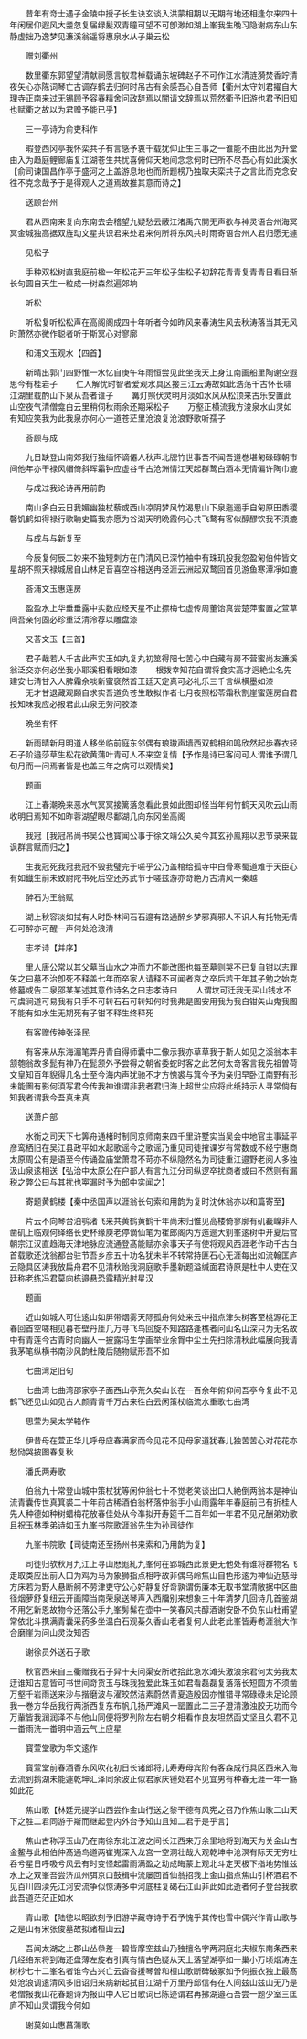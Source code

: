<!-- { "loadSidebar": true } -->
　　昔年有竒士遇子金陵中授子长生诀玄谈入洪蒙相期以无期有地还相逢尔来四十年闲居仰遐风大耋忽复届绿髪双青瞳可望不可卽渺如湖上峯我生晩习隐谢病东山东静虚拙乃逸梦见濂溪翁遥将惠泉水从子巢云松

　　赠刘衢州

　　数里衢东郭望望清献祠愿言舣君棹载诵东坡碑赵子不可作江水清涟漪焚香竚清夜矢心亦陈词琴亡古调存鹤去归何时吊古有余感吾心自吾师【衢州太守刘君擢自大理寺正南来过无锡顾予容春精舍问政辞焉以闇请文辞焉以荒然衢予旧游也君予旧知也赋衢之故以为君赠予能已乎】

　　三一亭诗为俞吏科作

　　暇登西冈亭我怀栾共子有言感予衷千载犹仰止生三事之一谁能不由此出为升堂由入为趋庭鲤廊庙复江湖苍生共忧喜俯仰天地间念念何时已所不尽吾心有如此溪水【俞司谏国昌作亭于盛河之上盖游息地也而所题榜乃独取夫栾共子之言此而克念安徃不克念哉予于是得观人之道焉故推其意而诗之】

　　送顾台州

　　君从西南来复向东南去会稽望九疑愁云蔽江渚禹穴閴无声欲与神灵语台州海冥冥金城独高据双旌动文星共识君来处君来何所将东风共时雨寄语台州人君归愿无遽

　　见松子

　　手种双松树直我庭前楹一年松花开三年松子生松子初辞花青青复青青日看日渐长匀圆自天生一粒成一树森然遍郊垧

　　听松

　　听松复听松松声在高阁阁成四十年听者今如昨风来春涛生风去秋涛落当其无风时萧然亦微作聪者听于斯冥心对寥廓

　　和浦文玉观水【四首】

　　新晴出郭门四野惟一水忆自庚午年雨恒尝见此坐我天上身江南画船里陶谢空遐思今有桂岩子
　　仁人解忧时智者爱观水具区接三江云涛故如此浩荡千古怀长啸江湖里载酌山下泉从吾者谁子
　　篝灯照伏灵明月淡如水风从松顶来古乐安置此山空夜气清僧龛白云里稍伺秋雨余还期采松子
　　万壑正横流我方浚泉水山灵如有知应笑我为此我泉亦何心一道苍茫里沧浪复沧浪野歌听孺子

　　荅顾与成

　　九日缺登山南郊我行独缅怀谪僊人秋声北牕竹世事吾不闻吾道巻堪匊碌碌朝市间他年亦干禄风帽倚斜晖霜钟应虚谷千古沧洲情江天起群鹜白酒本无情偏许陶巾漉

　　与成过我论诗再用前韵

　　南山多白云日我媚幽独杖藜或西山凉阴梦风竹渴思山下泉迤逦手自匊原田黍稷馨饥鹤如得禄行歌聃史篇我亦愿为谷湖天明晩霞何心共飞鹜有客似醇醪饮我不湏漉

　　与成与与新复至

　　今辰复何辰二妙来不独短刺方在门清风已深竹袖中有珠玑投我忽盈匊伯仲皆文星胡不照天禄城居自山林足音喜空谷相送冉泾涯云洲起双鹜回首见游鱼寒潭凈如漉

　　荅浦文玉惠莲房

　　盈盈水上华垂垂露中实数应经天星不止摽梅七虚传周董饴真尝楚萍蜜置之萱草间吾亲何固必珍重泛清泠荐以雕盘漆

　　又荅文玉【三首】

　　君子哉若人千古此声实玉如丸复丸初筮得阳七苦心中自藏有房不营蜜尚友濂溪翁泛交亦何必坐我小耶溪相看眼如漆
　　根拨幸知花自谓将食实高才迥絶尘名先建安七清甘入人脾霜余啖新蜜褎然首王廷天定真可必礼乐三千言纵横墨如漆
　　无才甘退藏观頥自求实吾道负苍生敢拟作者七月夜照松苓霜秋割崖蜜莲房自君投知味我应必报君此山泉无劳问胶漆

　　晩坐有怀

　　新雨晴新月明道人移坐临前庭东邻偶有琅璈声墙西双鹤相和鸣欣然起歩春衣轻石子阶邉莎草生松花欲黄蒲叶青可人不来空复情【予作是诗已客问可人谓谁予谓几旬月而一问焉者皆是也盖三年之病可以观情矣】

　　题画

　　江上春潮晩来恶水气冥冥接篱落忽看此景如此图却怪当年何竹鹤天风吹云山雨收明日焉知不如昨蓉湖望眼尽鄱湖几向东冈坐高阁

　　我冠【我冠吊尚书吴公也寳闻公事于徐文靖公久矣今其玄孙鳯翔以忠节录来载讽群言赋而归之】

　　生我冠死我冠我冠不毁我璧完于嗟乎公乃盖棺给孤寺中白骨寒蜀道难于天臣心有如鐡生前未致尉陀书死后空还苏武节于嗟兹游亦竒絶万古清风一秦越

　　醉石为王翁赋

　　湖上秋容淡如拭有人时卧林间石石邉有路通醉乡梦邪真邪人不识人有托物无情石可醉亦可醒一声何处沧浪清

　　志孝诗【并序】

　　里人唐公常以其父墓当山水之冲而力不能改图也每至墓则哭不已复自钳以志罪矢之曰墓不治卽死不释盖七年而卒家人请释不可闻者哀之卒后若干年其子勉之始克修墓或告二泉邵某某述其意作诗名之曰志孝诗曰
　　人谓坟可迁我无买山钱水不可虞涧道可易我有只手不可转石石可转知何时我弗是图安用我为我自钳矢山鬼我图不能有如水生无期死有子钳不释生终释死

　　有客赠传神张泽民

　　有客来从东海湄笔弄丹青自得师囊中二像示我亦草草我于斯人如见之溪翁本丰颔匏翁故多髭有神乃在髭颔外予尝得之朝省委蛇时客之此艺何太竒客言我先祖曽荷文皇知百年貎得几名士至今海内声犹驰不才方愧裘与箕今予为亲归早卧江南野有形未能圗有影何湏写君今传我神谁谓非我者君归海上超世尘应将此纸持示人寻常倘有知我者谓我今吾真未真

　　送萧户部

　　水衡之司天下七筭舟通楮时制同京师南来四千里浒墅实当吴会中地官主事延平彦鸾栖旧在吴江县政平如水起歌谣今之歌谣乃重见司徒搉课岁有常数或不经宁惠商太原周公有是语至今传诵盈庙堂萧君不苛亦不纵隐然名为司徒重江邉野老阅人多独汲山泉逺相送【弘治中太原公在户部人有言九江分司纵逻卒扰商者或曰不然则有漏税之弊公曰与其扰也寕漏时予为郎中实闻之】

　　寄题黄鹤楼【秦中丞国声以涯翁长句索和用韵为复时沈休翁亦以和篇寄至】

　　片云不向琴台泊鹗渚飞来共黄鹤黄鹤千年尚未归惟见高楼倚寥廓有矶嶻嵲非人凿矶上临观何绎络长史杯缘庾老停谪仙笔为崔郎阁内方迤逦大别峯逺树中开夏后宫朝宗江汉直趋海天津地脉应流通登髙能赋亦余事天子有使将观风西涯老作动千古白首载歌还沈翁都台驻节吾乡彦五十功名犹未半不转常持匪石心无涯每出如流翰匡庐云隐具区涛我放扁舟君不见清秋贻我洞庭歌手墨新题溢缄面君诗原是杜中人吏在汉廷称老练冯君莫向栋邉悬恐露精光射星汉

　　题画

　　近山如城人可住逺山如屏带烟雾天际孤舟何处来云中指点津头树客至桃源花正春回首空嗟相见暮苍壁丹厓几万寻飞鸟回旋不知路路逢樵者问山名山深只为无名故中有青莲今古青时向幽人一披露冯生学画举业余胷中尘土先扫除清秋此幅展向我请我茅笔纵横书南沙风韵杜陵后随物赋形吾不如

　　七曲湾足旧句

　　七曲湾七曲湾邵家亭子面西山亭荒久矣山长在一百余年俯仰间吾亭今复此不见鹤飞还见山如见古人颜青青千万古来徃白云闲策杖临流水重歌七曲湾

　　思萱为吴太学辂作

　　伊昔母在萱正华儿呼母应春满家而今见花不见母家道犹春儿独苦苦心对花花亦愁恸哭披图春复秋

　　潘氏两寿歌

　　伯翁九十常登山城中策杖犹等闲仲翁七十不觉老笑谈出口人絶倒两翁本是神仙流青囊传世真箕裘二十年前古稀酒伯翁杯落仲翁手小山雨露年年春庭前已有折桂人先人种德如种树蜡梅花放春佳处从今凖拟开寿筵千二百年如一年君不见兄酬弟劝歌且祝玉林季弟诗如玉九峯书院歌涯翁先生为孙司徒作

　　九峯书院歌【司徒南还至扬州书来索和乃用韵为复】

　　司徒归欤秋月九江上寻山厯厖糺九峯何在郢城西此景更无他处有谁将群物名飞走取类应出前人口为鸡为马为象狮指点相呼故非偶乌岭焦山自色形逺为神仙近慈母方床若为野人悬断舸不劳津吏守公心好静复好竒孰谓伤廉本无取书堂清敞据中区曲径烟萝舒复纽云开画障当南荣泉送琴声入西牖别来想象三十年清梦几回诗几首鉴湖不用乞新恩故物今还落公手九峯髣髴在壶中一笑春风共醇酒谢安卧不负东山杜甫望常依北斗携满青囊采药多坐温白石观棊久香山老者复何人此老此峯皆寿耇涯翁大作合磨崖为问山灵汝知否

　　谢徐员外送石子歌

　　秋官西来自三衢赠我石子舁十夫问渠安所收拾此急水滩头激浪余君何太劳我太迂谁知古意皆可书世间竒货玉与珠我独爱此珠玉如君看磊磊复落落长短圆方不须凿万壑千岩雨送来沙与揩磨波与濯皎然洁素蔚然青夏造殷因亦惟错寻常碌碌未足论顾我一巻方华岳我行两浙西复东布帆几扬严滩风一罂置此二三子澄清激浊胶无功而今万軰皆我润润泽不与他山同便将罗列阶左右朝夕相看作良友坦然函丈坚且久君不见一畨雨洗一畨明中涵云气上应星

　　寳萱堂歌为华文逺作

　　寳萱堂前春酒香东风吹花初日长诸郎将儿寿寿母宾阶有客森成行具区西来入海去流到鹅湖未能遽乾坤汇泽同余波正似君家庆锺处君不见宜男有种春无涯一年一觞如此花

　　焦山歌【林廷元提学山西尝作金山行送之黎干德有风宪之召乃作焦山歌二山天下之胜二君同游于斯而继起登内外台予知山且知二君于是乎言】

　　焦山古称浮玉山乃在南徐东北江波之间长江西来万余里地将到海天为关金山古金鳌与此相伯仲髙通鸟道两崔嵬深入龙宫一空洞壮哉大观乾坤中沧溟有际天无穷吐呑兮星日呼吸兮风云有时变怪起雷雨满盈之动成晦蒙上观北斗定天极下指地势惟兹水上之双峯吾尝济瓜州弭京口鼓楫中流屡回首仙翁招我上金山指点焦山引杯酒君不见百川四渎先江河安流争似惊涛多中河底柱复碣石江山非此如此逝者何子登台我歌此吾道茫茫正如水

　　青山歌【陆徳以昭欲刻予旧游华藏寺诗于石予愧乎其传也雪中偶兴作青山歌与之是山有宋张俊墓故拟诸桓山云】

　　吾闻太湖之上郡山丛叅差一碧皆摩空兹山乃独擅名字两洞庭北夫椒东南条西来几经络东将到海还盘薄左旋右引真有情古色疑从天上落望湖亭如一巢小万顷烟涛连树杪七十二峯名者谁今古兴亡云杳杳援琴曽和桓山歌断碑破冢如予何振衣独上最髙处沧浪调逺清风多旧诏归来病新起拭目江湖千万里丹邱信有在人间兹山兹山无乃是老僧报我山花春题诗为报山中人它日歌词已陈迹谓君再拂湖邉石吾尝一题少室三匡庐不知山灵谓我今何如

　　谢莫如山惠菖蒲歌

